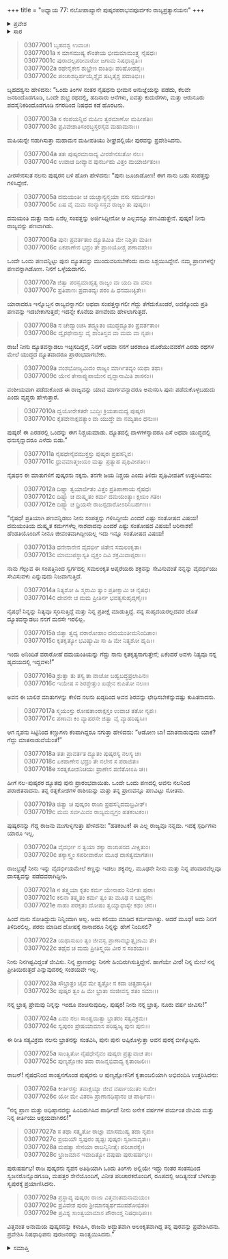 +++
title = "ಅಧ್ಯಾಯ 77: ನಲೋಪಾಖ್ಯಾನೇ ಪುಷ್ಕರಪರಾಭವಪೂರ್ವಕಂ ರಾಜ್ಯಪ್ರತ್ಯಾನಯನಃ"
+++

<details><summary>ಪ್ರವೇಶ</summary>


।।   ಓಂ ಓಂ ನಮೋ ನಾರಾಯಣಾಯ।।   ಶ್ರೀ ವೇದವ್ಯಾಸಾಯ ನಮಃ ।।

ಶ್ರೀ ಕೃಷ್ಣದ್ವೈಪಾಯನ ವೇದವ್ಯಾಸ ವಿರಚಿತ  

**ಶ್ರೀ ಮಹಾಭಾರತ**

**ಆರಣ್ಯಕ ಪರ್ವ**

**ಇಂದ್ರಲೋಕಾಭಿಗಮನ ಪರ್ವ**

**ಅಧ್ಯಾಯ 77**

</details>


<details><summary>ಸಾರ</summary>

ನಲನು ತನ್ನ ರಾಜ್ಯಕ್ಕೆ ತೆರಳಿ ಪುಷ್ಕರನನ್ನು ಪುನಃ ದೂತಕ್ಕೆ ಆಹ್ವಾನಿಸುವುದು (1-7); ಪುಷ್ಕರನು ಒಪ್ಪಿಕೊಳ್ಳುವುದು (8-17). ದ್ಯೂತದಲ್ಲಿ ರಾಜ್ಯವನ್ನು ಗೆದ್ದು, ಗೆಲುವು-ಸೋಲುಗಳಿಗೆ ಕಾರಣಗಳನ್ನು ಹೇಳಿ ಪುಷ್ಕರನನ್ನು ಪ್ರೀತಿಯಿಂದ ಬೀಳ್ಕೊಂಡಿದುದು (18-29).

</details>


> 03077001 ಬೃಹದಶ್ವ ಉವಾಚ।  
03077001a ಸ ಮಾಸಮುಷ್ಯ ಕೌಂತೇಯ ಭೀಮಮಾಮಂತ್ರ್ಯ ನೈಷಧಃ।   
03077001c ಪುರಾದಲ್ಪಪರೀವಾರೋ ಜಗಾಮ ನಿಷಧಾನ್ಪ್ರತಿ।।  
03077002a ರಥೇನೈಕೇನ ಶುಭ್ರೇಣ ದಂತಿಭಿಃ ಪರಿಷೋಡಶೈಃ।  
03077002c ಪಂಚಾಶದ್ಭಿರ್ಹಯೈಶ್ಚೈವ ಷಟ್ಶತೈಶ್ಚ ಪದಾತಿಭಿಃ।।

ಬೃಹದಶ್ವನು ಹೇಳಿದನು: “ಒಂದು ತಿಂಗಳ ನಂತರ ನೈಷಧನು ಭೀಮನ ಅನುಜ್ಞೆಯನ್ನು ಪಡೆದು, ಕೆಲವೇ ಜನರಿಂದೊಡಗೂಡಿ, ಒಂದೇ ಶುಭ್ರ ರಥದಲ್ಲಿ, ಹದಿನಾರು ಆನೆಗಳು, ಐವತ್ತು ಕುದುರೆಗಳು, ಮತ್ತು ಆರುನೂರು ಪದಸೈನಿಕರಿಂದೊಡಗೂಡಿ ನಗರದಿಂದ ನಿಷಧದ ಕಡೆ ಹೊರಟನು.

> 03077003a ಸ ಕಂಪಯನ್ನಿವ ಮಹೀಂ ತ್ವರಮಾಣೋ ಮಹೀಪತಿಃ।  
03077003c ಪ್ರವಿವೇಶಾತಿಸಂರಬ್ಧಸ್ತರಸೈವ ಮಹಾಮನಾಃ।।

ಮಹಿಯನ್ನೇ ನಡುಗಿಸುತ್ತಾ ಮಹಾಮನ ಮಹೀಪತಿಯು ಶೀಘ್ರದಲ್ಲಿಯೇ ಪುರವನ್ನು ಪ್ರವೇಶಿಸಿದನು.

> 03077004a ತತಃ ಪುಷ್ಕರಮಾಸಾದ್ಯ ವೀರಸೇನಸುತೋ ನಲಃ।  
03077004c ಉವಾಚ ದೀವ್ಯಾವ ಪುನರ್ಬಹು ವಿತ್ತಂ ಮಯಾರ್ಜಿತಂ।।

ವೀರಸೇನಸುತ ನಲನು ಪುಷ್ಕರನ ಬಳಿ ಹೋಗಿ ಹೇಳಿದನು: “ಪುನಃ ಜೂಜಾಡೋಣ! ಈಗ ನಾನು ಬಹು ಸಂಪತ್ತನ್ನು ಗಳಿಸಿದ್ದೇನೆ.

> 03077005a ದಮಯಂತೀ ಚ ಯಚ್ಚಾನ್ಯನ್ಮಯಾ ವಸು ಸಮರ್ಜಿತಂ।  
03077005c ಏಷ ವೈ ಮಮ ಸಂನ್ಯಾಸಸ್ತವ ರಾಜ್ಯಂ ತು ಪುಷ್ಕರ।।

ದಮಯಂತಿ ಮತ್ತು ನಾನು ಏನೆಲ್ಲ ಸಂಪತ್ತನ್ನು ಅರ್ಜಿಸಿದ್ದೀನೋ ಆ ಎಲ್ಲವನ್ನೂ ಪಣವಿಡುತ್ತೇನೆ. ಪುಷ್ಕರ! ನೀನು ರಾಜ್ಯವನ್ನು ಪಣವಾಗಿಡು.

> 03077006a ಪುನಃ ಪ್ರವರ್ತತಾಂ ದ್ಯೂತಮಿತಿ ಮೇ ನಿಶ್ಚಿತಾ ಮತಿಃ।  
03077006c ಏಕಪಾಣೇನ ಭದ್ರಂ ತೇ ಪ್ರಾಣಯೋಶ್ಚ ಪಣಾವಹೇ।।

ಒಂದೇ ಒಂದು ಪಣವನ್ನಿಟ್ಟು ಪುನಃ ದ್ಯೂತವನ್ನು ಮುಂದುವರಿಸಬೇಕೆಂದು ನಾನು ಸಿಶ್ಚಯಿಸಿದ್ದೇನೆ. ನಮ್ಮ ಪ್ರಾಣಗಳನ್ನೇ ಪಣವನ್ನಾಗಿಡೋಣ. ನಿನಗೆ ಒಳ್ಳೆಯದಾಗಲಿ.

> 03077007a ಜಿತ್ವಾ ಪರಸ್ವಮಾಹೃತ್ಯ ರಾಜ್ಯಂ ವಾ ಯದಿ ವಾ ವಸು।  
03077007c ಪ್ರತಿಪಾಣಃ ಪ್ರದಾತವ್ಯಃ ಪರಂ ಹಿ ಧನಮುಚ್ಯತೇ।।

ಯಾರಾದರೂ ಇನ್ನೊಬ್ಬನ ರಾಜ್ಯವನ್ನಾಗಲೀ ಅಥವಾ ಸಂಪತ್ತನ್ನಾಗಲೀ ಗೆದ್ದು ತೆಗೆದುಕೊಂಡರೆ, ಅದಕ್ಕೊಂದು ಪ್ರತಿ ಪಣವನ್ನು ಇಡಬೇಕಾಗುತ್ತದೆ; ಇದನ್ನೇ ಕೊನೆಯ ಪಣವೆಂದು ಹೇಳಲಾಗುತ್ತದೆ.

> 03077008a ನ ಚೇದ್ವಾಂಚಸಿ ತದ್ದ್ಯೂತಂ ಯುದ್ಧದ್ಯೂತಂ ಪ್ರವರ್ತತಾಂ।  
03077008c ದ್ವೈರಥೇನಾಸ್ತು ವೈ ಶಾಂತಿಸ್ತವ ವಾ ಮಮ ವಾ ನೃಪ।।

ರಾಜ! ನೀನು ದ್ಯೂತವನ್ನಾಡಲು ಇಚ್ಛಿಸದಿದ್ದರೆ, ನಿನಗೆ ಅಥವಾ ನನಗೆ ಚಿರಶಾಂತಿ ದೊರೆಯುವವರೆಗೆ ಎರಡು ರಥಗಳ ಮೇಲೆ ಯುದ್ಧದ ದ್ಯೂತವಾದರೂ ಪ್ರಾರಂಭವಾಗಬೇಕು.

> 03077009a ವಂಶಭೋಜ್ಯಮಿದಂ ರಾಜ್ಯಂ ಮಾರ್ಗಿತವ್ಯಂ ಯಥಾ ತಥಾ।  
03077009c ಯೇನ ತೇನಾಪ್ಯುಪಾಯೇನ ವೃದ್ಧಾನಾಮಿತಿ ಶಾಸನಂ।।

ವಂಶೀಯವಾಗಿ ಪಡೆದುಕೊಂಡ ಈ ರಾಜ್ಯವನ್ನು ಯಾವ ಮಾರ್ಗವನ್ನಾದರೂ ಅನುಸರಿಸಿ ಪುನಃ ಪಡೆದುಕೊಳ್ಳಬಹುದು ಎಂದು ವೃದ್ಧರು ಹೇಳುತ್ತಾರೆ.

> 03077010a ದ್ವಯೋರೇಕತರೇ ಬುದ್ಧಿಃ ಕ್ರಿಯತಾಮದ್ಯ ಪುಷ್ಕರ।  
03077010c ಕೈತವೇನಾಕ್ಷವತ್ಯಾಂ ವಾ ಯುದ್ಧೇ ವಾ ನಮ್ಯತಾಂ ಧನುಃ।।

ಪುಷ್ಕರ! ಈ ಎರಡರಲ್ಲಿ ಒಂದನ್ನು ಈಗ ನಿಶ್ಚಯಮಾಡು. ದ್ಯೂತದಲ್ಲಿ ದಾಳಗಳನ್ನಾದರೂ ಎಸೆ ಅಥವಾ ಯುದ್ಧದಲ್ಲಿ ಧನುಸ್ಸನ್ನಾದರೂ ಎಳೆದು ಬಿಡು.”

> 03077011a ನೈಷಧೇನೈವಮುಕ್ತಸ್ತು ಪುಷ್ಕರಃ ಪ್ರಹಸನ್ನಿವ।  
03077011c ಧ್ರುವಮಾತ್ಮಜಯಂ ಮತ್ವಾ ಪ್ರತ್ಯಾಹ ಪೃಥಿವೀಪತಿಂ।।

ನೈಷಧನ ಈ ಮಾತುಗಳಿಗೆ ಪುಷ್ಕರನು ನಕ್ಕನು. ತನಗೇ ಜಯ ನಿಶ್ಚಯ ಎಂದು ತಿಳಿದು ಪೃಥಿವೀಪತಿಗೆ ಉತ್ತರಿಸಿದನು:

> 03077012a ದಿಷ್ಟ್ಯಾ ತ್ವಯಾರ್ಜಿತಂ ವಿತ್ತಂ ಪ್ರತಿಪಾಣಾಯ ನೈಷಧ।  
03077012c ದಿಷ್ಟ್ಯಾ ಚ ದುಷ್ಕೃತಂ ಕರ್ಮ ದಮಯಂತ್ಯಾಃ ಕ್ಷಯಂ ಗತಂ।  
03077012e ದಿಷ್ಟ್ಯಾ ಚ ಧ್ರಿಯಸೇ ರಾಜನ್ಸದಾರೋಽರಿನಿಬರ್ಹಣ।।

“ನೈಷಧ! ಪ್ರತಿಯಾಗಿ ಪಣವನ್ನಿಡಲು ನೀನು ಸಂಪತ್ತನ್ನು ಗಳಿಸಿದ್ದೀಯೆ ಎಂದರೆ ಎಷ್ಟು ಸಂತೋಷದ ವಿಷಯ! ದಮಯಂತಿಯ ದುಷ್ಕೃತ ಕರ್ಮಗಳೆಲ್ಲ ನಾಶವಾದವು ಎಂದರೆ ಎಷ್ಟು ಸಂತೋಷದ ವಿಷಯ! ಅರಿನಾಶಕ! ಹೆಂಡತಿಯೊಂದಿಗೆ ನೀನೂ ಜೀವಂತವಾಗಿದ್ದೀಯಲ್ಲ ಇದು ಇನ್ನೂ ಸಂತೋಷದ ವಿಷಯ!

> 03077013a ಧನೇನಾನೇನ ವೈದರ್ಭೀ ಜಿತೇನ ಸಮಲಂಕೃತಾ।  
03077013c ಮಾಮುಪಸ್ಥಾಸ್ಯತಿ ವ್ಯಕ್ತಂ ದಿವಿ ಶಕ್ರಮಿವಾಪ್ಸರಾಃ।।

ನಾನು  ಗೆಲ್ಲುವ ಈ ಸಂಪತ್ತಿನಿಂದ ಸ್ವರ್ಗದಲ್ಲಿ ಸಮಲಂಕೃತ ಅಪ್ಸರೆಯರು ಶಕ್ರನನ್ನು ಸೇವಿಸುವಂತೆ ನನ್ನನ್ನು ವೈದರ್ಭಿಯು ಸೇವಿಸುವಳು ಎನ್ನುವುದು ನಿಜವಾಗುತ್ತಿದೆ.

> 03077014a ನಿತ್ಯಶೋ ಹಿ ಸ್ಮರಾಮಿ ತ್ವಾಂ ಪ್ರತೀಕ್ಷಾಮಿ ಚ ನೈಷಧ।   
03077014c ದೇವನೇ ಚ ಮಮ ಪ್ರೀತಿರ್ನ ಭವತ್ಯಸುಹೃದ್ಗಣೈಃ।।

ನೈಷಧ! ನಿನ್ನನ್ನು ನಿತ್ಯವೂ ಸ್ಮರಿಸುತ್ತಿದ್ದೆ ಮತ್ತು ನಿನ್ನ ಪ್ರತೀಕ್ಷೆ ಮಾಡುತ್ತಿದ್ದೆ. ನನ್ನ ಸುಹೃದಯರಲ್ಲದವರ ಜೊತೆ ದ್ಯೂತವನ್ನಾಡಲು ನನಗೆ ಮನಸೇ ಇರಲಿಲ್ಲ.

> 03077015a ಜಿತ್ವಾ ತ್ವದ್ಯ ವರಾರೋಹಾಂ ದಮಯಂತೀಮನಿಂದಿತಾಂ।  
03077015c ಕೃತಕೃತ್ಯೋ ಭವಿಷ್ಯಾಮಿ ಸಾ ಹಿ ಮೇ ನಿತ್ಯಶೋ ಹೃದಿ।।

ಇಂದು ಅನಿಂದಿತೆ ವರಾರೋಹೆ ದಮಯಂತಿಯನ್ನು ಗೆದ್ದು ನಾನು ಕೃತಕೃತ್ಯನಾಗುತ್ತೇನೆ; ಏಕೆಂದರೆ ಅವಳು ನಿತ್ಯವೂ ನನ್ನ ಹೃದಯದಲ್ಲಿ ಇದ್ದವಳು!”

> 03077016a ಶ್ರುತ್ವಾ ತು ತಸ್ಯ ತಾ ವಾಚೋ ಬಹ್ವಬದ್ಧಪ್ರಲಾಪಿನಃ।  
03077016c ಇಯೇಷ ಸ ಶಿರಶ್ಚೇತ್ತುಂ ಖಡ್ಗೇನ ಕುಪಿತೋ ನಲಃ।।

ಅವನ ಈ ಬಾಲಿಶ ಮಾತುಗಳನ್ನು ಕೇಳಿದ ನಲನು ಖಡ್ಗದಿಂದ ಅವನ ಶಿರವನ್ನು ಛೇಧಿಸಬೇಕೆನ್ನುವಷ್ಟು ಕುಪಿತನಾದನು.

> 03077017a ಸ್ಮಯಂಸ್ತು ರೋಷತಾಂರಾಕ್ಷಸ್ತಂ ಉವಾಚ ತತೋ ನೃಪಃ।  
03077017c ಪಣಾವಃ ಕಿಂ ವ್ಯಾಹರಸೇ ಜಿತ್ವಾ ವೈ ವ್ಯಾಹರಿಷ್ಯಸಿ।।

ಆಗ ನೃಪನು ಸಿಟ್ಟಿನಿಂದ ಕಣ್ಣುಗಳು ಕೆಂಪಾಗಿದ್ದರೂ ನಗುತ್ತಾ ಹೇಳಿದನು: “ಆಡೋಣ ಬಾ! ಮಾತನಾಡುವುದು ಯಾಕೆ? ಗೆದ್ದು ಮಾತನಾಡುವೆಯೆಂತೆ!”

> 03077018a ತತಃ ಪ್ರಾವರ್ತತ ದ್ಯೂತಂ ಪುಷ್ಕರಸ್ಯ ನಲಸ್ಯ ಚ।  
03077018c ಏಕಪಾಣೇನ ಭದ್ರಂ ತೇ ನಲೇನ ಸ ಪರಾಜಿತಃ।  
03077018e ಸರತ್ನಕೋಶನಿಚಯಃ ಪ್ರಾಣೇನ ಪಣಿತೋಽಪಿ ಚ।।

ಹೀಗೆ ನಲ-ಪುಷ್ಕರರ ದ್ಯೂತವು ಪುನಃ ಪ್ರಾರಂಭವಾಯಿತು. ಒಂದೇ ಒಂದು ಪಣದಲ್ಲಿ ಅವನು ನಲನಿಂದ ಪರಾಜಿತನಾದನು. ತನ್ನ ರತ್ನಕೋಶಗಳ ರಾಶಿಯನ್ನು ಮತ್ತು ತನ್ನ ಪ್ರಾಣವನ್ನೂ ಪಣವಿಟ್ಟು ಸೋತನು.

> 03077019a ಜಿತ್ವಾ ಚ ಪುಷ್ಕರಂ ರಾಜಾ ಪ್ರಹಸನ್ನಿದಮಬ್ರವೀತ್।  
03077019c ಮಮ ಸರ್ವಮಿದಂ ರಾಜ್ಯಮವ್ಯಗ್ರಂ ಹತಕಂಟಕಂ।।

ಪುಷ್ಕರನನ್ನು ಗೆದ್ದ ರಾಜನು ಮುಗುಳ್ನಗುತ್ತಾ ಹೇಳಿದನು: “ಹತಕಂಟಕ! ಈ ಎಲ್ಲ ರಾಜ್ಯವೂ ನನ್ನದು. ಇದಕ್ಕೆ ಸ್ಪರ್ಧಿಗಳು ಯಾರೂ ಇಲ್ಲ.

> 03077020a ವೈದರ್ಭೀ ನ ತ್ವಯಾ ಶಕ್ಯಾ ರಾಜಾಪಸದ ವೀಕ್ಷಿತುಂ।  
03077020c ತಸ್ಯಾಸ್ತ್ವಂ ಸಪರೀವಾರೋ ಮೂಢ ದಾಸತ್ವಮಾಗತಃ।।

ರಾಜಭ್ರಷ್ಠ! ನೀನು ಇನ್ನು ವೈದರ್ಭಿಯಮೇಲೆ ಕಣ್ಣನ್ನು ಇಡಲು ಶಕ್ಯನಲ್ಲ. ಮೂಢನೇ ನೀನು ಮತ್ತು ನಿನ್ನ ಪರಿವಾರವೆಲ್ಲವೂ ದಾಸತ್ವವನ್ನು ಪಡೆದವರಾಗಿದ್ದೀರಿ.

> 03077021a ನ ತತ್ತ್ವಯಾ ಕೃತಂ ಕರ್ಮ ಯೇನಾಹಂ ನಿರ್ಜಿತಃ ಪುರಾ।  
03077021c ಕಲಿನಾ ತತ್ಕೃತಂ ಕರ್ಮ ತ್ವಂ ತು ಮೂಢ ನ ಬುಧ್ಯಸೇ।  
03077021e ನಾಹಂ ಪರಕೃತಂ ದೋಷಂ ತ್ವಯ್ಯಾಧಾಸ್ಯೇ ಕಥಂ ಚನ।।

ಹಿಂದೆ ನಾನು ಸೋತಿದ್ದುದು ನಿನ್ನಿಂದಾಗಿ ಅಲ್ಲ. ಅದು ಕಲಿಯು ಮಾಡಿದ ಕರ್ಮವಾಗಿತ್ತು. ಆದರೆ ಮೂಢ! ಅದು ನಿನಗೆ ತಿಳಿದಿರಲಿಲ್ಲ. ಪರರು ಮಾಡಿದ ದೋಷಕ್ಕೆ ನಾನಾದರೂ ನಿನ್ನನ್ನು ಹೇಗೆ ನಿಂದಿಸಲಿ?

> 03077022a ಯಥಾಸುಖಂ ತ್ವಂ ಜೀವಸ್ವ ಪ್ರಾಣಾನಭ್ಯುತ್ಸೃಜಾಮಿ ತೇ।  
03077022c ತಥೈವ ಚ ಮಮ ಪ್ರೀತಿಸ್ತ್ವಯಿ ವೀರ ನ ಸಂಶಯಃ।।

ನೀನು ನಿನಗಿಷ್ಟವಿದ್ದಂತೆ ಜೀವಿಸು. ನಿನ್ನ ಪ್ರಾಣವನ್ನು ನಿನಗೇ ಹಿಂದಿರುಗಿಸುತ್ತಿದ್ದೇನೆ. ಹಾಗೆಯೇ ವೀರ! ನಿನ್ನ ಮೇಲೆ ನನ್ನ ಪ್ರೀತಿಯಿರುತ್ತದೆ ಎನ್ನುವುದರಲ್ಲಿ ಸಂಶಯವೇ ಇಲ್ಲ.

> 03077023a ಸೌಭ್ರಾತ್ರಂ ಚೈವ ಮೇ ತ್ವತ್ತೋ ನ ಕದಾ ಚಿತ್ಪ್ರಹಾಸ್ಯತಿ।  
03077023c ಪುಷ್ಕರ ತ್ವಂ ಹಿ ಮೇ ಭ್ರಾತಾ ಸಂಜೀವಸ್ವ ಶತಂ ಸಮಾಃ।।

ನನ್ನ ಭ್ರಾತೃ ಪ್ರೇಮವು ನಿನ್ನನ್ನು ಇಂದೂ ವಂಚಿಸುವುದಿಲ್ಲ. ಪುಷ್ಕರ! ನೀನು ನನ್ನ ಭ್ರಾತೃ.  ನೂರು ವರ್ಷ ಜೀವಿಸು!”

> 03077024a ಏವಂ ನಲಃ ಸಾಂತ್ವಯಿತ್ವಾ ಭ್ರಾತರಂ ಸತ್ಯವಿಕ್ರಮಃ।  
03077024c ಸ್ವಪುರಂ ಪ್ರೇಷಯಾಮಾಸ ಪರಿಷ್ವಜ್ಯ ಪುನಃ ಪುನಃ।।

ಈ ರೀತಿ ಸತ್ಯವಿಕ್ರಮ ನಲನು ಭ್ರಾತನನ್ನು ಸಂತವಿಸಿ, ಪುನಃ ಪುನಃ ಅಪ್ಪಿಕೊಳ್ಳುತ್ತಾ ಅವನ ಪುರಕ್ಕೆ ಬೀಳ್ಕೊಟ್ಟನು.

> 03077025a ಸಾಂತ್ವಿತೋ ನೈಷಧೇನೈವಂ ಪುಷ್ಕರಃ ಪ್ರತ್ಯುವಾಚ ತಂ।  
03077025c ಪುಣ್ಯಶ್ಲೋಕಂ ತದಾ ರಾಜನ್ನಭಿವಾದ್ಯ ಕೃತಾಂಜಲಿಃ।।

ರಾಜನ್! ನೈಷಧನಿಂದ ಸಾಂತ್ವನಗೊಂಡ ಪುಷ್ಕರನು ಆ ಪುಣ್ಯಶ್ಲೋಕನಿಗೆ ಕೃತಾಂಜಲಿಯಾಗಿ ಅಭಿವಂದಿಸಿ ಉತ್ತರಿಸಿದನು:

> 03077026a ಕೀರ್ತಿರಸ್ತು ತವಾಕ್ಷಯ್ಯಾ ಜೀವ ವರ್ಷಾಯುತಂ ಸುಖೀ।   
03077026c ಯೋ ಮೇ ವಿತರಸಿ ಪ್ರಾಣಾನಧಿಷ್ಠಾನಂ ಚ ಪಾರ್ಥಿವ।।

“ನನ್ನ ಪ್ರಾಣ ಮತ್ತು ಅಧಿಷ್ಠಾನವನ್ನು ಹಿಂದಿರುಗಿಸಿದ ಪಾರ್ಥಿವ! ನೀನು ಅನೇಕ ವರ್ಷಗಳ ಪರ್ಯಂತ ಜೀವಿಸು ಮತ್ತು ನಿನ್ನ ಕೀರ್ತಿಯು ಅಕ್ಷಯವಾಗಿರಲಿ!”

> 03077027a ಸ ತಥಾ ಸತ್ಕೃತೋ ರಾಜ್ಞಾ ಮಾಸಮುಷ್ಯ ತದಾ ನೃಪಃ।  
03077027c ಪ್ರಯಯೌ ಸ್ವಪುರಂ ಹೃಷ್ಟಃ ಪುಷ್ಕರಃ ಸ್ವಜನಾವೃತಃ।।  
03077028a ಮಹತ್ಯಾ ಸೇನಯಾ ರಾಜನ್ವಿನೀತೈಃ ಪರಿಚಾರಕೈಃ।  
03077028c ಭ್ರಾಜಮಾನ ಇವಾದಿತ್ಯೋ ವಪುಷಾ ಪುರುಷರ್ಷಭ।।

ಪುರುಷರ್ಷಭ! ರಾಜ ಪುಷ್ಕರನು ನೃಪನ ಅತಿಥಿಯಾಗಿ ಒಂದು ತಿಂಗಳು ಅಲ್ಲಿಯೇ ಇದ್ದು ನಂತರ ಸಂತಸದಿಂದ ಸ್ವಜನರೊನ್ನೊಡಗೂಡಿ, ಮಹತ್ತರ ಸೇನೆಯೊಂದಿಗೆ, ವಿನೀತ ಪರಿಚಾರಕರೊಂದಿಗೆ, ರೂಪದಲ್ಲಿ ಆದಿತ್ಯನಂತೆ ಬೆಳಗುತ್ತಾ ಸ್ವಪುರಕ್ಕೆ ಪ್ರಯಾಣಿಸಿದನು.

> 03077029a ಪ್ರಸ್ಥಾಪ್ಯ ಪುಷ್ಕರಂ ರಾಜಾ ವಿತ್ತವಂತಮನಾಮಯಂ।   
03077029c ಪ್ರವಿವೇಶ ಪುರಂ ಶ್ರೀಮಾನತ್ಯರ್ಥಮುಪಶೋಭಿತಂ।  
03077029e ಪ್ರವಿಶ್ಯ ಸಾಂತ್ವಯಾಮಾಸ ಪೌರಾಂಶ್ಚ ನಿಷಧಾಧಿಪಃ।।

ವಿತ್ತವಂತ ಅನಾಮಯ ಪುಷ್ಕರನನ್ನು ಕಳುಹಿಸಿ, ರಾಜನು ಅದ್ಭುತವಾಗಿ ಅಲಂಕೃತವಾಗಿದ್ದ ತನ್ನ ಪುರವನ್ನು ಪ್ರವೇಶಿಸಿದನು. ಪ್ರವೇಶಿಸಿ ನಿಷಧಾಧಿಪನು ಪುರಜನರನ್ನು ಸಾಂತ್ವಯಿಸಿದನು.”

<details><summary>ಸಮಾಪ್ತಿ</summary>


ಇತಿ ಶ್ರೀ ಮಹಾಭಾರತೇ ಆರಣ್ಯಕಪರ್ವಣಿ ಇಂದ್ರಲೋಕಾಭಿಗಮನಪರ್ವಣಿ ನಲೋಪಾಖ್ಯಾನೇ ಪುಷ್ಕರಪರಾಭವಪೂರ್ವಕಂ ರಾಜ್ಯಪ್ರತ್ಯಾನಯನೇ ಸಪ್ತಸಪ್ತತಿತಮೋಽಧ್ಯಾಯಃ।  
ಇದು ಮಹಾಭಾರತದ ಆರಣ್ಯಕಪರ್ವದಲ್ಲಿ ಇಂದ್ರಲೋಕಾಭಿಗಮನಪರ್ವದಲ್ಲಿ ನಲೋಪಾಖ್ಯಾನದಲ್ಲಿ ಪುಷ್ಕರ ಪರಾಭವ ಮತ್ತು ರಾಜ್ಯಪ್ರಾಪ್ತಿ ಎನ್ನುವ ಎಪ್ಪತ್ತೇಳನೆಯ ಅಧ್ಯಾಯವು.



</details>
